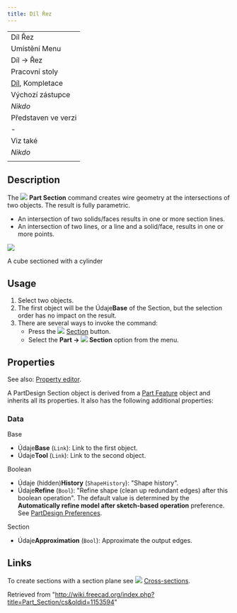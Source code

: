 ```yaml
---
title: Díl Řez
---
```

|  |
| --- |
| Díl Řez |
| Umístění Menu |
| Díl → Řez |
| Pracovní stoly |
| [Díl](/Part_Workbench/cs "Part Workbench/cs"), Kompletace |
| Výchozí zástupce |
| *Nikdo* |
| Představen ve verzi |
| - |
| Viz také |
| *Nikdo* |
|  |

## Description

The ![](/images/f/f7/Part_Section.svg) **Part Section** command creates wire geometry at the intersections of two objects. The result is fully parametric.

* An intersection of two solids/faces results in one or more section lines.
* An intersection of two lines, or a line and a solid/face, results in one or more points.

![](/images/PartSection1_it.png)

A cube sectioned with a cylinder

## Usage

1. Select two objects.
2. The first object will be the Údaje**Base** of the Section, but the selection order has no impact on the result.
3. There are several ways to invoke the command:
   * Press the ![](/images/f/f7/Part_Section.svg) [Section](/Part_Section "Part Section") button.
   * Select the **Part → ![](/images/f/f7/Part_Section.svg) Section** option from the menu.

## Properties

See also: [Property editor](/Property_editor "Property editor").

A PartDesign Section object is derived from a [Part Feature](/Part_Feature "Part Feature") object and inherits all its properties. It also has the following additional properties:

### Data

Base

* Údaje**Base** (`Link`): Link to the first object.
* Údaje**Tool** (`Link`): Link to the second object.

Boolean

* Údaje (hidden)**History** (`ShapeHistory`): "Shape history".
* Údaje**Refine** (`Bool`): "Refine shape (clean up redundant edges) after this boolean operation". The default value is determined by the **Automatically refine model after sketch-based operation** preference. See [PartDesign Preferences](/PartDesign_Preferences#General "PartDesign Preferences").

Section

* Údaje**Approximation** (`Bool`): Approximate the output edges.

## Links

To create sections with a section plane see ![](/images/Part_CrossSections.svg) [Cross-sections](/Part_CrossSections "Part CrossSections").

Retrieved from "<http://wiki.freecad.org/index.php?title=Part_Section/cs&oldid=1153594>"